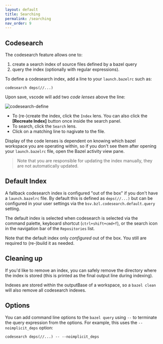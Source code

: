 ```yaml
---
layout: default
title: Searching
permalink: /searching
nav_order: 9
---
```


## Codesearch

<p></p>

The codesearch feature allows one to:

1. create a search index of source files
defined by a bazel query
1. query the index (optionally with regular expressions).

To define a codesearch index, add a line to your `launch.bazelrc` such as:

```
codesearch deps(//...)
```

Upon save, vscode will add two *code lenses* above the line:

![codesearch-define](https://user-images.githubusercontent.com/50580/96071853-3abc4b80-0e60-11eb-8d3b-897004d5bd8c.gif)

- To (re-)create the index, click the `Index` lens.  You can also click the
  **[Recreate Index]** button once inside the search panel.
- To search, click the `Search` lens.
- Click on a matching line to nagivate to the file.

Display of the code lenses is dependent on knowing which bazel workspace you are
operating within, so if you don't see them after opening your `launch.bazelrc`
file, open the Bazel activity view pane.

> Note that you are responsible for updating the index manually, they are not
> automatically updated.

## Default Index

A fallback codesearch index is configured "out of the box" if you don't have a
`launch.bazelrc` file.  By default this is defined as `deps(//...)` but can be
configured in your user settings via the `bsv.bzl.codesearch.default.query`
setting.

The default index is selected when codesearch is selected via the command palette,
keyboard shortcut (`ctrl+shift+cmd+f`), or the search icon in the navigation bar
of the `Repositories` list.

Note that the default index only *configured* out of the box.  You still are
required to (re-)build it as needed.

## Cleaning up

If you'd like to remove an index, you can safely remove the directory where the
index is stored (this is printed as the final output line during indexing).

Indexes are stored within the outputBase of a workspace, so a `bazel clean` will
also remove all codesearch indexes.

## Options

You can add command line options to the `bazel query` using `--` to terminate
the query expression from the options.  For example, this uses the
`--noimplicit_deps` option:

```
codesearch deps(//...) -- --noimplicit_deps
```
